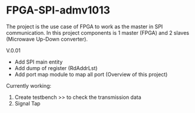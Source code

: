 # FPGA-SPI-admv1013

The project is the use case of FPGA to work as the master in SPI communication.
In this project components is 1 master (FPGA) and 2 slaves (Microwave Up-Down converter).

V.0.01
- Add SPI main entity
- Add dump of register (RdAddrLst)
- Add port map module to map all port (Overview of this project)

Currently working:
1. Create testbench >>  to check the transmission data
2. Signal Tap 

